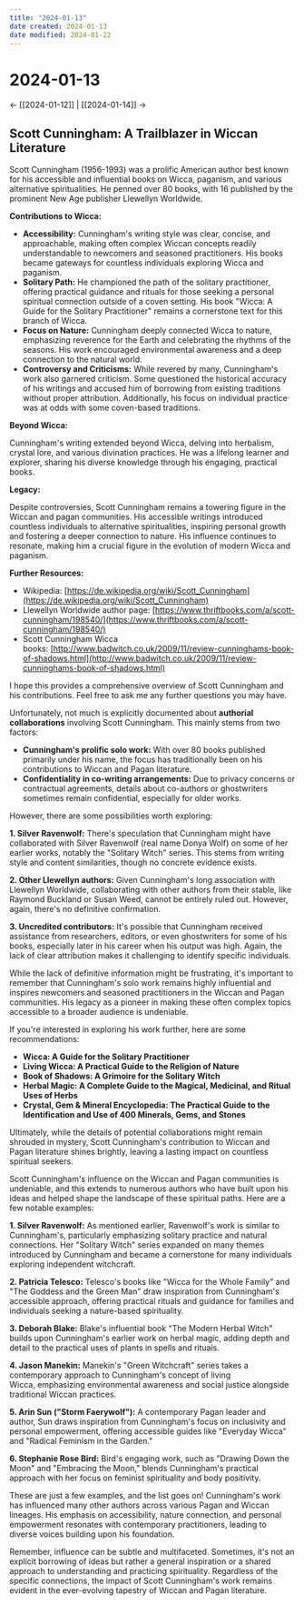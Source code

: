 ```yaml
---
title: "2024-01-13"
date created: 2024-01-13
date modified: 2024-01-22
---
```


# 2024-01-13

← [[2024-01-12]] | [[2024-01-14]] →

## Scott Cunningham: A Trailblazer in Wiccan Literature

Scott Cunningham (1956-1993) was a prolific American author best known for his accessible and influential books on Wicca, paganism, and various alternative spiritualities. He penned over 80 books, with 16 published by the prominent New Age publisher Llewellyn Worldwide.

**Contributions to Wicca:**

- **Accessibility:** Cunningham's writing style was clear, concise, and approachable, making often complex Wiccan concepts readily understandable to newcomers and seasoned practitioners. His books became gateways for countless individuals exploring Wicca and paganism.
- **Solitary Path:** He championed the path of the solitary practitioner, offering practical guidance and rituals for those seeking a personal spiritual connection outside of a coven setting. His book "Wicca: A Guide for the Solitary Practitioner" remains a cornerstone text for this branch of Wicca.
- **Focus on Nature:** Cunningham deeply connected Wicca to nature, emphasizing reverence for the Earth and celebrating the rhythms of the seasons. His work encouraged environmental awareness and a deep connection to the natural world.
- **Controversy and Criticisms:** While revered by many, Cunningham's work also garnered criticism. Some questioned the historical accuracy of his writings and accused him of borrowing from existing traditions without proper attribution. Additionally, his focus on individual practice was at odds with some coven-based traditions.

**Beyond Wicca:**

Cunningham's writing extended beyond Wicca, delving into herbalism, crystal lore, and various divination practices. He was a lifelong learner and explorer, sharing his diverse knowledge through his engaging, practical books.

**Legacy:**

Despite controversies, Scott Cunningham remains a towering figure in the Wiccan and pagan communities. His accessible writings introduced countless individuals to alternative spiritualities, inspiring personal growth and fostering a deeper connection to nature. His influence continues to resonate, making him a crucial figure in the evolution of modern Wicca and paganism.

**Further Resources:**

- Wikipedia: [https://de.wikipedia.org/wiki/Scott_Cunningham](https://de.wikipedia.org/wiki/Scott_Cunningham)
- Llewellyn Worldwide author page: [https://www.thriftbooks.com/a/scott-cunningham/198540/](https://www.thriftbooks.com/a/scott-cunningham/198540/)
- Scott Cunningham Wicca books: [http://www.badwitch.co.uk/2009/11/review-cunninghams-book-of-shadows.html](http://www.badwitch.co.uk/2009/11/review-cunninghams-book-of-shadows.html)

I hope this provides a comprehensive overview of Scott Cunningham and his contributions. Feel free to ask me any further questions you may have.

Unfortunately, not much is explicitly documented about **authorial collaborations** involving Scott Cunningham. This mainly stems from two factors:

- **Cunningham's prolific solo work:** With over 80 books published primarily under his name, the focus has traditionally been on his contributions to Wiccan and Pagan literature.
- **Confidentiality in co-writing arrangements:** Due to privacy concerns or contractual agreements, details about co-authors or ghostwriters sometimes remain confidential, especially for older works.

However, there are some possibilities worth exploring:

**1. Silver Ravenwolf:** There's speculation that Cunningham might have collaborated with Silver Ravenwolf (real name Donya Wolf) on some of her earlier works, notably the "Solitary Witch" series. This stems from writing style and content similarities, though no concrete evidence exists.

**2. Other Llewellyn authors:** Given Cunningham's long association with Llewellyn Worldwide, collaborating with other authors from their stable, like Raymond Buckland or Susan Weed, cannot be entirely ruled out. However, again, there's no definitive confirmation.

**3. Uncredited contributors:** It's possible that Cunningham received assistance from researchers, editors, or even ghostwriters for some of his books, especially later in his career when his output was high. Again, the lack of clear attribution makes it challenging to identify specific individuals.

While the lack of definitive information might be frustrating, it's important to remember that Cunningham's solo work remains highly influential and inspires newcomers and seasoned practitioners in the Wiccan and Pagan communities. His legacy as a pioneer in making these often complex topics accessible to a broader audience is undeniable.

If you're interested in exploring his work further, here are some recommendations:

- **Wicca: A Guide for the Solitary Practitioner**
- **Living Wicca: A Practical Guide to the Religion of Nature**
- **Book of Shadows: A Grimoire for the Solitary Witch**
- **Herbal Magic: A Complete Guide to the Magical, Medicinal, and Ritual Uses of Herbs**
- **Crystal, Gem & Mineral Encyclopedia: The Practical Guide to the Identification and Use of 400 Minerals, Gems, and Stones**

Ultimately, while the details of potential collaborations might remain shrouded in mystery, Scott Cunningham's contribution to Wiccan and Pagan literature shines brightly, leaving a lasting impact on countless spiritual seekers.

Scott Cunningham's influence on the Wiccan and Pagan communities is undeniable, and this extends to numerous authors who have built upon his ideas and helped shape the landscape of these spiritual paths. Here are a few notable examples:

**1. Silver Ravenwolf:** As mentioned earlier, Ravenwolf's work is similar to Cunningham's, particularly emphasizing solitary practice and natural connections. Her "Solitary Witch" series expanded on many themes introduced by Cunningham and became a cornerstone for many individuals exploring independent witchcraft.

**2. Patricia Telesco:** Telesco's books like "Wicca for the Whole Family" and "The Goddess and the Green Man" draw inspiration from Cunningham's accessible approach, offering practical rituals and guidance for families and individuals seeking a nature-based spirituality.

**3. Deborah Blake:** Blake's influential book "The Modern Herbal Witch" builds upon Cunningham's earlier work on herbal magic, adding depth and detail to the practical uses of plants in spells and rituals.

**4. Jason Manekin:** Manekin's "Green Witchcraft" series takes a contemporary approach to Cunningham's concept of living Wicca, emphasizing environmental awareness and social justice alongside traditional Wiccan practices.

**5. Arin Sun ("Storm Faerywolf"):** A contemporary Pagan leader and author, Sun draws inspiration from Cunningham's focus on inclusivity and personal empowerment, offering accessible guides like "Everyday Wicca" and "Radical Feminism in the Garden."

**6. Stephanie Rose Bird:** Bird's engaging work, such as "Drawing Down the Moon" and "Embracing the Moon," blends Cunningham's practical approach with her focus on feminist spirituality and body positivity.

These are just a few examples, and the list goes on! Cunningham's work has influenced many other authors across various Pagan and Wiccan lineages. His emphasis on accessibility, nature connection, and personal empowerment resonates with contemporary practitioners, leading to diverse voices building upon his foundation.

Remember, influence can be subtle and multifaceted. Sometimes, it's not an explicit borrowing of ideas but rather a general inspiration or a shared approach to understanding and practicing spirituality. Regardless of the specific connections, the impact of Scott Cunningham's work remains evident in the ever-evolving tapestry of Wiccan and Pagan literature.
